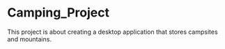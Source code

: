# Camping_Project
This project is about creating a desktop application that stores campsites and mountains.
